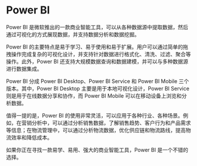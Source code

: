 # Power BI

Power BI 是微软推出的一款商业智能工具，可以从各种数据源中提取数据，然后通过可视化的方式展现数据，并支持数据分析和数据挖掘。

Power BI 的主要特点是易于学习、易于使用和易于扩展。用户可以通过简单的拖拽操作完成复杂的可视化设计，并支持针对数据进行格式化、清洗、过滤、聚合等操作。此外，Power BI 还支持大规模数据查询和数据建模，并可以与多种数据源进行数据集成。

Power BI 分成 Power BI Desktop、Power BI Service 和 Power BI Mobile 三个版本。其中，Power BI Desktop 主要是用于本地可视化设计，Power BI Service 则是用于在线数据分享和协作，而 Power BI Mobile 可以在移动设备上浏览和分析数据。

值得一提的是，Power BI 的使用非常灵活，可以应用于各种行业、各种场景。例如，在营销分析中，可以通过分析销售数据，了解销售趋势、客户行为和产品需求等信息；在物流管理中，可以通过分析物流数据，优化供应链和物流路线，提高物流效率和降低成本。

如果你正在寻找一款易学、易用、强大的商业智能工具，Power BI 是一个不错的选择。